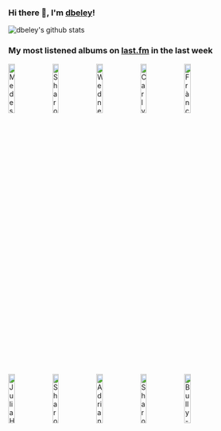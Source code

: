 ### Hi there 👋, I'm [dbeley](https://dbeley.ovh/en)!

![dbeley's github stats](https://github-readme-stats.vercel.app/api?username=dbeley)

### My most listened albums on [last.fm](https://www.last.fm/user/d_beley) in the last week

[<img src='https://lastfm.freetls.fastly.net/i/u/300x300/e1b42c20ba8e4062c0ac104c489add9d.png' width='16%' height='16%' alt='Medeski, Martin and Wood - Uninvisible'>](https://www.last.fm/music/medeski%252c%2bmartin%2band%2bwood/uninvisible)&nbsp;
[<img src='https://lastfm.freetls.fastly.net/i/u/300x300/8ce69e0de08c4f37cf8288cde6eb3eb1.png' width='16%' height='16%' alt='Sharon Van Etten - Are We There'>](https://www.last.fm/music/sharon%2bvan%2betten/are%2bwe%2bthere)&nbsp;
[<img src='https://lastfm.freetls.fastly.net/i/u/300x300/eb88ae2589fa1200dcbbb8cebead5e2c.jpg' width='16%' height='16%' alt='Wednesday - Twin Plagues'>](https://www.last.fm/music/wednesday/twin%2bplagues)&nbsp;
[<img src='https://lastfm.freetls.fastly.net/i/u/300x300/fa8aa6b3a9381871d7b0050f0dd2155a.jpg' width='16%' height='16%' alt='Carly Rae Jepsen - The Loveliest Time'>](https://www.last.fm/music/carly%2brae%2bjepsen/the%2bloveliest%2btime)&nbsp;
[<img src='https://lastfm.freetls.fastly.net/i/u/300x300/f60315f8e59644bbc4c63839afeff78b.jpg' width='16%' height='16%' alt='Frànçois & The Atlas Mountains - Piano Ombre'>](https://www.last.fm/music/fr%25c3%25a0n%25c3%25a7ois%2b%2526%2bthe%2batlas%2bmountains/piano%2bombre)&nbsp;
<br>
[<img src='https://lastfm.freetls.fastly.net/i/u/300x300/f7217fa1319c242872b6148740b26bcc.png' width='16%' height='16%' alt='Julia Holter - Have You In My Wilderness'>](https://www.last.fm/music/julia%2bholter/have%2byou%2bin%2bmy%2bwilderness)&nbsp;
[<img src='https://lastfm.freetls.fastly.net/i/u/300x300/a93d6914ba014f12cf55defaf5f30a26.png' width='16%' height='16%' alt='Sharon Van Etten - Tramp'>](https://www.last.fm/music/sharon%2bvan%2betten/tramp)&nbsp;
[<img src='https://lastfm.freetls.fastly.net/i/u/300x300/746436fb5abd430a4e684eaeee4f1aff.jpg' width='16%' height='16%' alt='Adrianne Lenker - songs'>](https://www.last.fm/music/adrianne%2blenker/songs)&nbsp;
[<img src='https://lastfm.freetls.fastly.net/i/u/300x300/31e516aa83b7c6086ff98c1299bc6d63.jpg' width='16%' height='16%' alt='Sharon Van Etten - Weve Been Going About This All Wrong (Deluxe Edition)'>](https://www.last.fm/music/sharon%2bvan%2betten/we%2527ve%2bbeen%2bgoing%2babout%2bthis%2ball%2bwrong%2b%2528deluxe%2bedition%2529)&nbsp;
[<img src='https://lastfm.freetls.fastly.net/i/u/300x300/1c5df8ee52805b4e4c5f9624bf46619c.jpg' width='16%' height='16%' alt='Bully - Feels Like'>](https://www.last.fm/music/bully/feels%2blike)&nbsp;
<br>
